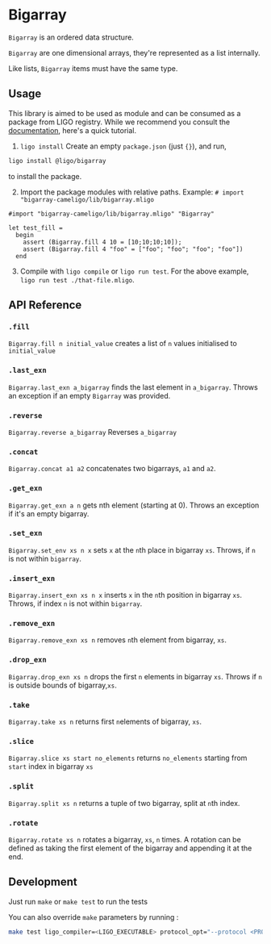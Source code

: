 # Bigarray

`Bigarray` is an ordered data structure.

`Bigarray` are one dimensional arrays, they're represented as a list internally.

Like lists, `Bigarray` items must have the same type.

## Usage

This library is aimed to be used as module and can be consumed as a package from LIGO registry.
While we recommend you consult the [documentation](https://ligolang.org/docs/advanced/package-management/), here's a quick tutorial.


1. `ligo install`
Create an empty `package.json` (just `{}`), and run,

```sh
ligo install @ligo/bigarray
```

to install the package.

2. Import the package modules with relative paths. Example: `# import "bigarray-cameligo/lib/bigarray.mligo`


```cameligo
#import "bigarray-cameligo/lib/bigarray.mligo" "Bigarray"

let test_fill =
  begin
    assert (Bigarray.fill 4 10 = [10;10;10;10]);
    assert (Bigarray.fill 4 "foo" = ["foo"; "foo"; "foo"; "foo"])
  end
```

3. Compile with `ligo compile` or `ligo run test`. For the above example, `ligo run test ./that-file.mligo`.

## API Reference

### `.fill`
`Bigarray.fill n initial_value` creates a list of `n` values initialised to `initial_value`

### `.last_exn`
`Bigarray.last_exn a_bigarray` finds the last element in `a_bigarray`. Throws an exception if an empty `Bigarray` was provided.

### `.reverse`
`Bigarray.reverse a_bigarray`
Reverses `a_bigarray`

### `.concat`
`Bigarray.concat a1 a2` concatenates two bigarrays, `a1` and `a2`.

### `.get_exn`
`Bigarray.get_exn a n` gets nth element (starting at 0). Throws an exception if it's an empty bigarray.

### `.set_exn`
`Bigarray.set_env xs n x` sets `x` at the `n`th place in bigarray `xs`. Throws, if `n` is not within `bigarray`.

### `.insert_exn`
`Bigarray.insert_exn xs n x` inserts `x` in the `n`th position in bigarray `xs`. Throws, if index `n` is not within `bigarray`.

### `.remove_exn`
`Bigarray.remove_exn xs n` removes `n`th element from bigarray, `xs`.

### `.drop_exn`
`Bigarray.drop_exn xs n` drops the first `n` elements in bigarray `xs`. Throws if `n` is outside bounds of bigarray,`xs`.

### `.take`
`Bigarray.take xs n` returns first `n`elements of bigarray, `xs`.

### `.slice`
`Bigarray.slice xs start no_elements` returns `no_elements` starting from `start` index in bigarray `xs`

### `.split`
`Bigarray.split xs n` returns a tuple of two bigarray, split at `n`th index.

### `.rotate`
`Bigarray.rotate xs n` rotates a bigarray, `xs`, `n` times. A rotation can be defined as taking the first element of the bigarray and appending it at the end.

## Development

Just run `make` or `make test` to run the tests

You can also override `make` parameters by running :
```sh
make test ligo_compiler=<LIGO_EXECUTABLE> protocol_opt="--protocol <PROTOCOL>"
```
